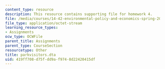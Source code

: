 ```yaml
---
content_type: resource
description: This resource contains supporting file for homework 4.
file: /media/courses/14-42-environmental-policy-and-economics-spring-2011/419ff708d75fdd9af9748d22420415df_parkvisitors.dta
file_type: application/octet-stream
learning_resource_types:
- Assignments
ocw_type: OCWFile
parent_title: Assignments
parent_type: CourseSection
resourcetype: Other
title: parkvisitors.dta
uid: 419ff708-d75f-dd9a-f974-8d22420415df
---
```

